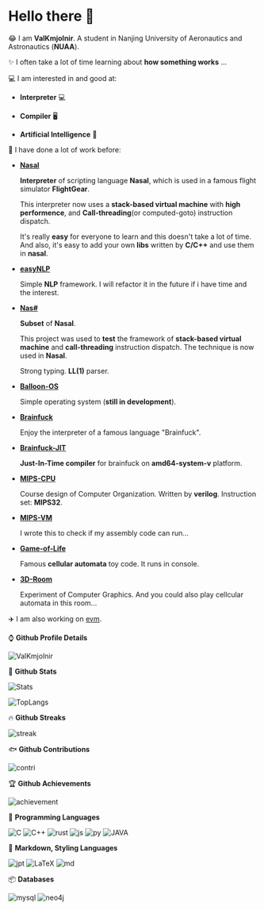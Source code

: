 # Hello there 👋

<!--
**ValKmjolnir/ValKmjolnir** is a ✨ _special_ ✨ repository because its `README.md` (this file) appears on your GitHub profile.

Here are some ideas to get you started:

- 🔭 I’m currently working on ...
- 🌱 I’m currently learning ...
- 👯 I’m looking to collaborate on ...
- 🤔 I’m looking for help with ...
- 💬 Ask me about ...
- 📫 How to reach me: ...
- 😄 Pronouns: ...
- ⚡ Fun fact: ...
-->

😂
I am __ValKmjolnir__.
A student in
Nanjing University of Aeronautics and Astronautics (__NUAA__).

✨ I often take a lot of time learning about __how something works__ ...

💻 I am interested in and good at:

* __Interpreter__ 💻

* __Compiler__ 🖥️

* __Artificial Intelligence__ 🤖

🚀 I have done a lot of work before:

* [__Nasal__](https://github.com/ValKmjolnir/Nasal-Interpreter)

    __Interpreter__ of scripting language __Nasal__,
    which is used in a famous flight simulator __FlightGear__.

    This interpreter now uses a __stack-based virtual machine__ with __high performence__,
    and __Call-threading__(or computed-goto) instruction dispatch.

    It's really __easy__ for everyone to learn and this doesn't take a lot of time.
    And also, it's easy to add your own __libs__ written by __C/C++__ and use them in __nasal__.

* [__easyNLP__](https://github.com/ValKmjolnir/easyNLP)

    Simple __NLP__ framework.
    I will refactor it in the future if i have time and the interest.

* [__Nas#__](https://github.com/ValKmjolnir/nas-sharp)

    __Subset__ of __Nasal__.

    This project was used to __test__ the framework of __stack-based virtual machine__ and __call-threading__ instruction dispatch.
    The technique is now used in __Nasal__.

    Strong typing. __LL(1)__ parser.

* [__Balloon-OS__](https://github.com/ValKmjolnir/Balloon-OS)

    Simple operating system (__still in development__).

* [__Brainfuck__](https://github.com/ValKmjolnir/Brainfuck-interpreter)

    Enjoy the interpreter of a famous language "Brainfuck".

* [__Brainfuck-JIT__](https://github.com/ValKmjolnir/brainfuck-jit)

    __Just-In-Time compiler__ for brainfuck on __amd64-system-v__ platform.

* [__MIPS-CPU__](https://github.com/ValKmjolnir/MIPS-CPU)

    Course design of Computer Organization. Written by __verilog__. Instruction set: __MIPS32__.

* [__MIPS-VM__](https://github.com/ValKmjolnir/MIPS-virtual-machine)

    I wrote this to check if my assembly code can run...

* [__Game-of-Life__](https://github.com/ValKmjolnir/Game-of-Life)

    Famous __cellular automata__ toy code. It runs in console.

* [__3D-Room__](https://github.com/ValKmjolnir/3D-Room)

    Experiment of Computer Graphics. And you could also play cellcular automata in this room...

✈️ I am also working on [evm](https://github.com/scriptiot/evm).

⌚ __Github Profile Details__

![ValKmjolnir](https://github-profile-summary-cards.vercel.app/api/cards/profile-details?username=ValKmjolnir&theme=github_dark)

👻 __Github Stats__

![Stats](https://github-readme-stats.vercel.app/api?username=ValKmjolnir&show_icons=true&count_private=true&theme=radical)

![TopLangs](https://github-readme-stats.vercel.app/api/top-langs?username=ValKmjolnir&layout=compact&show_icons=true&theme=radical)

🔥 __Github Streaks__

![streak](https://github-readme-streak-stats.herokuapp.com/?user=ValKmjolnir&theme=black-ice&hide_border=true&stroke=0000&background=0D1117&ring=e05397&fire=e05397&currStreakLabel=e05397)

🐟 __Github Contributions__

![contri](https://activity-graph.herokuapp.com/graph?username=ValKmjolnir&bg_color=0D1117&color=e05397&line=e05397&point=FFFFFF&hide_border=true)

🏆 __Github Achievements__

![achievement](https://github-profile-trophy.vercel.app/?username=ValKmjolnir&margin-w=5&theme=radical)

📝 __Programming Languages__

![C](https://camo.githubusercontent.com/5859172b2d0854f4d70d35118ae1fbb8d92f967ea654f1bb1bdae4a346d03926/68747470733a2f2f696d672e736869656c64732e696f2f62616467652f632d2532333030353939432e7376673f7374796c653d666f722d7468652d6261646765266c6f676f3d63266c6f676f436f6c6f723d7768697465)
![C++](https://camo.githubusercontent.com/891c1fd9d2ab2adf1053e8514f469b94049769ccd9d2765c8e06e9c1b6da1b8c/68747470733a2f2f696d672e736869656c64732e696f2f62616467652f632b2b2d2532333030353939432e7376673f7374796c653d666f722d7468652d6261646765266c6f676f3d63253242253242266c6f676f436f6c6f723d7768697465)
![rust](https://camo.githubusercontent.com/0b67f2eb691b83144519058d27f3ae6104f24a760db25d4a0566c7c40f53731f/68747470733a2f2f696d672e736869656c64732e696f2f62616467652f727573742d2532333030303030302e7376673f7374796c653d666f722d7468652d6261646765266c6f676f3d72757374266c6f676f436f6c6f723d7768697465)
![js](https://camo.githubusercontent.com/aeddc848275a1ffce386dc81c04541654ca07b2c43bbb8ad251085c962672aea/68747470733a2f2f696d672e736869656c64732e696f2f62616467652f6a6176617363726970742d2532333332333333302e7376673f7374796c653d666f722d7468652d6261646765266c6f676f3d6a617661736372697074266c6f676f436f6c6f723d253233463744463145)
![py](https://camo.githubusercontent.com/a1b2dac5667822ee0d98ae6d799da61987fd1658dfeb4d2ca6e3c99b1535ebd8/68747470733a2f2f696d672e736869656c64732e696f2f62616467652f707974686f6e2d3336373041303f7374796c653d666f722d7468652d6261646765266c6f676f3d707974686f6e266c6f676f436f6c6f723d666664643534)
![JAVA](https://camo.githubusercontent.com/6cbecd63a9a8f83ee186885c446938820ffa8304942a284ee6e1e2acb2bfd822/68747470733a2f2f696d672e736869656c64732e696f2f62616467652f6a6176612d2532334544384230302e7376673f7374796c653d666f722d7468652d6261646765266c6f676f3d6a617661266c6f676f436f6c6f723d7768697465)

📝 __Markdown, Styling Languages__

![jpt](https://camo.githubusercontent.com/ec18bacb4dbd8b58279a58f3aa9ece08d73d72191e06b415c9faa0f4f1884aa7/68747470733a2f2f696d672e736869656c64732e696f2f62616467652f4a7570797465722d4633373632363f7374796c653d666f722d7468652d6261646765266c6f676f3d6a757079746572266c6f676f436f6c6f723d7768697465)
![LaTeX](https://camo.githubusercontent.com/e464c1da94fa62c15f6a6dc83e36ad97f7310551a4c4f0aa8d1d6a49a89cbe07/68747470733a2f2f696d672e736869656c64732e696f2f62616467652f6c617465782d2532333030383038302e7376673f7374796c653d666f722d7468652d6261646765266c6f676f3d6c61746578266c6f676f436f6c6f723d7768697465)
![md](https://camo.githubusercontent.com/a44844ce4d3bf26f4685d5ae0e0fab359cdeca62ad71c675d3d89fd30f418665/68747470733a2f2f696d672e736869656c64732e696f2f62616467652f6d61726b646f776e2d2532333030303030302e7376673f7374796c653d666f722d7468652d6261646765266c6f676f3d6d61726b646f776e266c6f676f436f6c6f723d7768697465)

📦️ __Databases__

![mysql](https://camo.githubusercontent.com/918fce8d50581bd97b7133e677a78ed2cad14f970522f219daaeb6d1c81060e1/68747470733a2f2f696d672e736869656c64732e696f2f62616467652f6d7973716c2d2532333030662e7376673f7374796c653d666f722d7468652d6261646765266c6f676f3d6d7973716c266c6f676f436f6c6f723d7768697465)
![neo4j](https://camo.githubusercontent.com/db560f13ad695c842c5492027546fae1c1b7f5a5add96aad584a318410dc1803/68747470733a2f2f696d672e736869656c64732e696f2f62616467652f4e656f346a2d3030384343313f7374796c653d666f722d7468652d6261646765266c6f676f3d6e656f346a266c6f676f436f6c6f723d7768697465)
